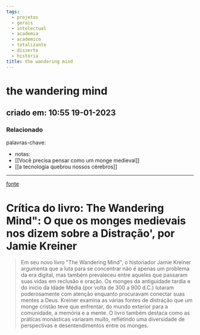 ```yaml
---
tags:
  - projetos
  - gerais
  - intelectual
  - academia
  - academico
  - totalizante
  - disserte
  - história
title: the wandering mind
---
```

# the wandering mind
## criado em: 10:55 19-01-2023

### Relacionado
palavras-chave: 
- notas: 
- [[Você precisa pensar como um monge medieval]]
- [[a tecnologia quebrou nossos cérebros]]
---
[fonte](https://www.nytimes.com/2023/01/09/books/review/the-wandering-mind-jamie-kreiner.html)

# Crítica do livro: The Wandering Mind": O que os monges medievais nos dizem sobre a Distração', por Jamie Kreiner

>Em seu novo livro "The Wandering Mind", o historiador Jamie Kreiner argumenta que a luta para se concentrar não é apenas um problema da era digital, mas também prevaleceu entre aqueles que passaram suas vidas em reclusão e oração. Os monges da antiguidade tardia e do início da Idade Média (por volta de 300 a 900 d.C.) lutaram poderosamente com atenção enquanto procuravam conectar suas mentes a Deus. Kreiner examina as várias fontes de distração que um monge cristão teve que enfrentar, do mundo exterior para a comunidade, a memória e a mente. O livro também destaca como as práticas monásticas variaram muito, refletindo uma diversidade de perspectivas e desentendimentos entre os monges.